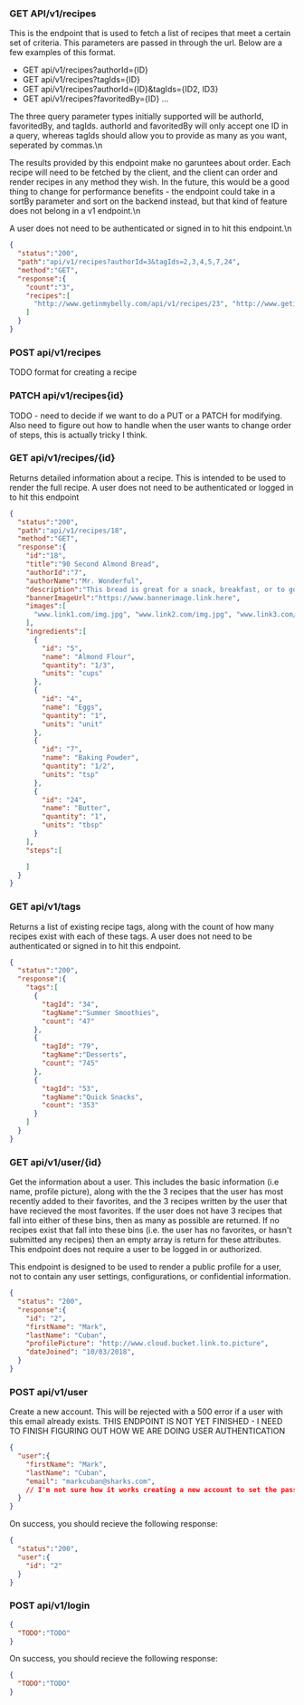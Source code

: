 ### GET API/v1/recipes
This is the endpoint that is used to fetch a list of recipes that meet a certain set of criteria. This parameters are passed in through the url. Below are a few examples of this format.
* GET api/v1/recipes?authorId={ID}
* GET api/v1/recipes?tagIds={ID}
* GET api/v1/recipes?authorId={ID}&tagIds={ID2, ID3}
* GET api/v1/recipes?favoritedBy={ID}
...

The three query parameter types initially supported will be authorId, favoritedBy, and tagIds. authorId and favoritedBy will only accept one ID in a query, whereas tagIds should allow you to provide as many as you want, seperated by commas.\n

The results provided by this endpoint make no garuntees about order. Each recipe will need to be fetched by the client, and the client can order and render recipes in any method they wish. In the future, this would be a good thing to change for performance benefits - the endpoint could take in a sortBy parameter and sort on the backend instead, but that kind of feature does not belong in a v1 endpoint.\n

A user does not need to be authenticated or signed in to hit this endpoint.\n
```json
{
  "status":"200",
  "path":"api/v1/recipes?authorId=3&tagIds=2,3,4,5,7,24",
  "method":"GET",
  "response":{
    "count":"3",
    "recipes":[
      "http://www.getinmybelly.com/api/v1/recipes/23", "http://www.getinmybelly.com/api/v1/recipes/27", "http://www.getinmybelly.com/api/v1/recipes/35"
    ]
  }
}
```

### POST api/v1/recipes
TODO format for creating a recipe


### PATCH api/v1/recipes{id}
TODO - need to decide if we want to do a PUT or a PATCH for modifying. Also need to figure out how to handle when the user wants to change order of steps, this is actually tricky I think.

### GET api/v1/recipes/{id}
Returns detailed information about a recipe. This is intended to be used to render the full recipe. A user does not need to be authenticated or logged in to hit this endpoint
```json
{
  "status":"200",
  "path":"api/v1/recipes/18",
  "method":"GET",
  "response":{
    "id":"18",
    "title":"90 Second Almond Bread",
    "authorId":"7",
    "authorName":"Mr. Wonderful",
    "description":"This bread is great for a snack, breakfast, or to go along with a meal or even along with a coffee. It's easy to make, and only takes ~5 minutes from start until it is ready to eat!",
    "bannerImageUrl":"https://www.bannerimage.link.here",
    "images":[
      "www.link1.com/img.jpg", "www.link2.com/img.jpg", "www.link3.com/img.jpg"
    ],
    "ingredients":[
      {
        "id": "5",
        "name": "Almond Flour",
        "quantity": "1/3",
        "units": "cups"
      },
      {
        "id": "4",
        "name": "Eggs",
        "quantity": "1",
        "units": "unit"
      },
      {
        "id": "7",
        "name": "Baking Powder",
        "quantity": "1/2",
        "units": "tsp"
      },
      {
        "id": "24",
        "name": "Butter",
        "quantity": "1",
        "units": "tbsp"
      }
    ],
    "steps":[

    ]
  }
}
```


### GET api/v1/tags
Returns a list of existing recipe tags, along with the count of how many recipes exist with each of these tags. A user does not need to be authenticated or signed in to hit this endpoint.
```json
{
  "status":"200",
  "response":{
    "tags":[
      {
        "tagId": "34",
        "tagName":"Summer Smoothies",
        "count": "47"
      },
      {
        "tagId": "79",
        "tagName":"Desserts",
        "count": "745"
      },
      {
        "tagId": "53",
        "tagName":"Quick Snacks",
        "count": "353"
      }
    ]
  }
}
```


### GET api/v1/user/{id}

Get the information about a user. This includes the basic information (i.e name, profile picture), along with the the 3 recipes that the user has most recently added to their favorites, and the 3 recipes written by the user that have recieved the most favorites. If the user does not have 3 recipes that fall into either of these bins, then as many as possible are returned. If no recipes exist that fall into these bins (i.e. the user has no favorites, or hasn't submitted any recipes) then an empty array is return for these attributes. This endpoint does not require a user to be logged in or authorized.

This endpoint is designed to be used to render a public profile for a user, not to contain any user settings, configurations, or confidential information.

```json
{
  "status": "200",
  "response":{
    "id": "2",
    "firstName": "Mark",
    "lastName": "Cuban",
    "profilePicture": "http://www.cloud.bucket.link.to.picture",
    "dateJoined": "10/03/2018",
  }
}
```



### POST api/v1/user

Create a new account. This will be rejected with a 500 error if a user with this email already exists.
THIS ENDPOINT IS NOT YET FINISHED - I NEED TO FINISH FIGURING OUT HOW WE ARE DOING USER AUTHENTICATION
```json
{
  "user":{
    "firstName": "Mark",
    "lastName": "Cuban",
    "email": "markcuban@sharks.com",
    // I'm not sure how it works creating a new account to set the password, obviously we can't transmit it as raw text. I will figure that portion out when I have internet to google how its usually done with devise for small Rails projects.
  }
}
```

On success, you should recieve the following response:
```json
{
  "status":"200",
  "user":{
    "id": "2"
  }
}
```

### POST api/v1/login
```json
{
  "TODO":"TODO"
}
```

On success, you should recieve the following response:
```json
{
  "TODO":"TODO"
}
